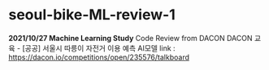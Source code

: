 # seoul-bike-ML-review-1

**2021/10/27 Machine Learning Study**
Code Review from DACON
DACON 교육 - [공공] 서울시 따릉이 자전거 이용 예측 AI모델
link : https://dacon.io/competitions/open/235576/talkboard
